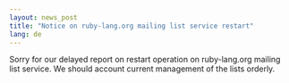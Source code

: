 ```yaml
---
layout: news_post
title: "Notice on ruby-lang.org mailing list service restart"
lang: de
---
```


Sorry for our delayed report on restart operation on ruby-lang.org
mailing list service. We should account current management of the lists
orderly.

